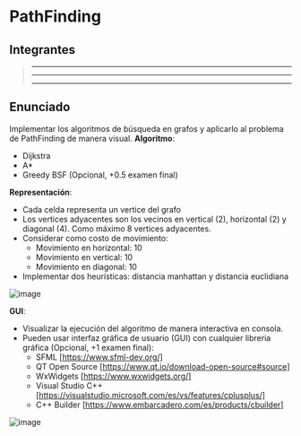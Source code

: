 # PathFinding

## Integrantes
> ---
> ---
> ---

## Enunciado
Implementar los algoritmos de búsqueda en grafos y aplicarlo al problema de PathFinding de manera visual.
**Algoritmo**:
- Dijkstra
- A*
- Greedy BSF (Opcional, +0.5 examen final)

**Representación**:
- Cada celda representa un vertice del grafo
- Los vertices adyacentes son los vecinos en vertical (2), horizontal (2) y diagonal (4). Como máximo 8 vertices adyacentes.
- Considerar como costo de movimiento:
  * Movimiento en horizontal: 10
  * Movimiento en vertical: 10
  * Movimiento en diagonal: 10
- Implementar dos heurísticas: distancia manhattan y distancia euclidiana

![image](https://github.com/utec-cs-aed/PathFinding/assets/48141762/5e1bb1bf-5c9b-481e-b7fb-8315638d23b0)

**GUI**:
- Visualizar la ejecución del algoritmo de manera interactiva en consola. 
- Pueden usar interfaz gráfica de usuario (GUI) con cualquier libreria gráfica (Opcional, +1 examen final):
    * SFML [https://www.sfml-dev.org/]
    * QT Open Source [https://www.qt.io/download-open-source#source]
    * WxWidgets [https://www.wxwidgets.org/]
    * Visual Studio C++ [https://visualstudio.microsoft.com/es/vs/features/cplusplus/]
    * C++ Builder [https://www.embarcadero.com/es/products/cbuilder]

![image](https://github.com/utec-cs-aed/PathFinding/assets/48141762/0836d9ad-ca21-4382-b515-9feb4e467023)




